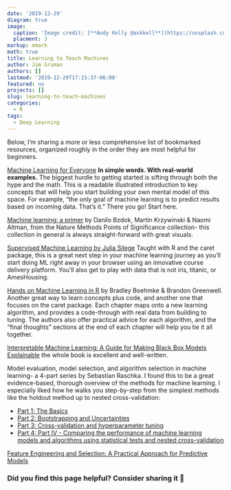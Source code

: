 ```yaml
---
date: '2019-12-29'
diagram: true
image: 
  caption: 'Image credit: [**Andy Kelly @askkell**](https://unsplash.com/photos/0E_vhMVqL9g)'
  placment: 3
markup: mmark
math: true
title: Learning to Teach Machines
author: Jim Gruman
authors: []
lastmod: '2019-12-29T17:15:37-06:00'
featured: no
projects: []
slug: learning-to-teach-machines
categories:
  - R
tags:
  - Deep Learning
---
```


Below, I’m sharing a more or less comprehensive list of bookmarked resources, organized roughly in the order they are most helpful for beginners.

[Machine Learning for Everyone](https://vas3k.com/blog/machine_learning/)
**In simple words. With real-world examples.** The biggest hurdle to getting started is sifting through both the hype and the math. This is a readable illustrated introduction to key concepts that will help you start building your own mental model of this space. For example, “the only goal of machine learning is to predict results based on incoming data. That’s it.” There you go! Start here.

[Machine learning: a primer](https://www.nature.com/articles/nmeth.4526)
by Danilo Bzdok, Martin Krzywinski & Naomi Altman, from the Nature Methods Points of Significance collection- this collection in general is always straight-forward with great visuals.

[Supervised Machine Learning by Julia Silege](https://supervised-ml-course.netlify.com/)
Taught with R and the caret package, this is a great next step in your machine learning journey as you’ll start doing ML right away in your browser using an innovative course delivery platform. You’ll also get to play with data that is not iris, titanic, or AmesHousing. 

[Hands on Machine Learning in R](https://bradleyboehmke.github.io/HOML/) by Bradley Boehmke & Brandon Greenwell. Another great way to learn concepts plus code, and another one that focuses on the caret package. Each chapter maps onto a new learning algorithm, and provides a code-through with real data from building to tuning. The authors also offer practical advice for each algorithm, and the “final thoughts” sections at the end of each chapter will help you tie it all together.

[Interpretable Machine Learning: A Guide for Making Black Box Models Explainable](https://christophm.github.io/interpretable-ml-book/) the whole book is excellent and well-written.

Model evaluation, model selection, and algorithm selection in machine learning- a 4-part series by Sebastian Raschka. I found this to be a great evidence-based, thorough overview of the methods for machine learning. I especially liked how he walks you step-by-step from the simplest methods like the holdout method up to nested cross-validation:

- [Part 1: The Basics](https://sebastianraschka.com/blog/2016/model-evaluation-selection-part1.html)
- [Part 2: Bootstrapping and Uncertainties](https://sebastianraschka.com/blog/2016/model-evaluation-selection-part2.html)
- [Part 3: Cross-validation and hyperparameter tuning](https://sebastianraschka.com/blog/2016/model-evaluation-selection-part3.html)
- [Part 4: Part IV - Comparing the performance of machine learning models and algorithms using statistical tests and nested cross-validation](https://sebastianraschka.com/blog/2018/model-evaluation-selection-part4.html)

[Feature Engineering and Selection: A Practical Approach for Predictive Models](http://www.feat.engineering/)

### Did you find this page helpful? Consider sharing it 🙌



